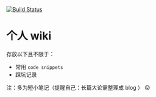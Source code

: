 [![Build Status](https://travis-ci.org/SirM2z/wiki.svg?branch=master)](https://travis-ci.org/SirM2z/wiki)

# 个人 wiki

存放以下且不限于：

- 常用 `code snippets`
- 踩坑记录

注：多为短小笔记（提醒自己：长篇大论需整理成 blog ） :stuck_out_tongue_closed_eyes:
